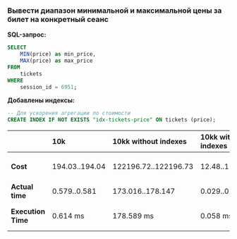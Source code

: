### Вывести диапазон минимальной и максимальной цены за билет на конкретный сеанс

**SQL-запрос:**
```sql
SELECT
    MIN(price) as min_price,
    MAX(price) as max_price
FROM
    tickets
WHERE
    session_id = 6951;
```

**Добавлены индексы:**
```sql
-- Для ускорения агрегации по стоимости
CREATE INDEX IF NOT EXISTS "idx-tickets-price" ON tickets (price);
```


|                    | 10k            | 10kk without indexes | 10kk with indexes | Result                 |
|--------------------|:---------------|:---------------------|:------------------|:-----------------------|
| **Cost**           | 194.03..194.04 | 122196.72..122196.73 | 12.48..12.49      | Выигрыш в **9791** раз |
| **Actual time**    | 0.579..0.581   | 173.016..178.147     | 0.029..0.029      |                        |
| **Execution Time** | 0.614 ms       | 178.589 ms           | 0.058 ms          | Выигрыш в **3079** раз |
